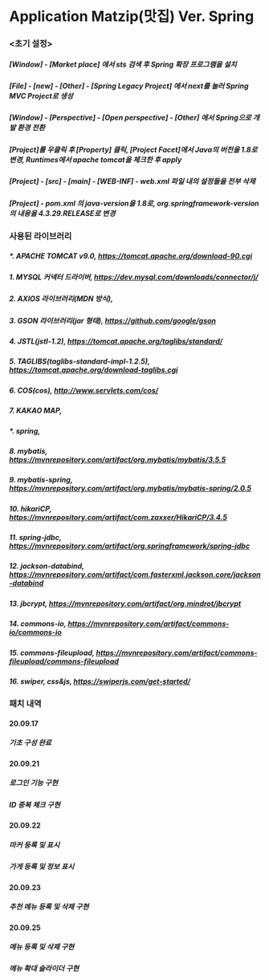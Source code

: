 # Application Matzip(맛집) Ver. Spring
### <초기 설정>
##### [Window] - [Market place] 에서 sts 검색 후 Spring 확장 프로그램을 설치
##### [File] - [new] - [Other] - [Spring Legacy Project] 에서 next를 눌러 Spring MVC Project로 생성
##### [Window] - [Perspective] - [Open perspective] - [Other] 에서 Spring으로 개발 환경 전환
##### [Project]를 우클릭 후 [Property] 클릭, [Project Facet]에서 Java의 버전을 1.8로 변경, Runtimes에서 apache tomcat을 체크한 후 apply
##### [Project] - [src] - [main] - [WEB-INF] - web.xml 파일 내의 설정들을 전부 삭제
##### [Project] - pom.xml 의 java-version을 1.8로, org.springframework-version의 내용을 4.3.29.RELEASE로 변경

### 사용된 라이브러리
##### *. APACHE TOMCAT v9.0, https://tomcat.apache.org/download-90.cgi
##### 1. MYSQL 커넥터 드라이버, https://dev.mysql.com/downloads/connector/j/
##### 2. AXIOS 라이브러리(MDN 방식), <script src="https://cdn.jsdelivr.net/npm/axios/dist/axios.min.js"></script>
##### 3. GSON 라이브러리(jar 형태), https://github.com/google/gson
##### 4. JSTL(jstl-1.2), https://tomcat.apache.org/taglibs/standard/
##### 5. TAGLIBS(taglibs-standard-impl-1.2.5), https://tomcat.apache.org/download-taglibs.cgi
##### 6. COS(cos), http://www.servlets.com/cos/
##### 7. KAKAO MAP, <script type="text/javascript" src="//dapi.kakao.com/v2/maps/sdk.js?appkey=APP KEY"></script>

##### *. spring, <eclipse marketplace>
##### 8. mybatis, https://mvnrepository.com/artifact/org.mybatis/mybatis/3.5.5
##### 9. mybatis-spring, https://mvnrepository.com/artifact/org.mybatis/mybatis-spring/2.0.5
##### 10. hikariCP, https://mvnrepository.com/artifact/com.zaxxer/HikariCP/3.4.5
##### 11. spring-jdbc, https://mvnrepository.com/artifact/org.springframework/spring-jdbc
##### 12. jackson-databind, https://mvnrepository.com/artifact/com.fasterxml.jackson.core/jackson-databind
##### 13. jbcrypt, https://mvnrepository.com/artifact/org.mindrot/jbcrypt
##### 14. commons-io, https://mvnrepository.com/artifact/commons-io/commons-io
##### 15. commons-fileupload, https://mvnrepository.com/artifact/commons-fileupload/commons-fileupload
##### 16. swiper, css&js, https://swiperjs.com/get-started/

### 패치 내역
#### 20.09.17
##### 기초 구성 완료

#### 20.09.21
##### 로그인 기능 구현
##### ID 중복 체크 구현

#### 20.09.22
##### 마커 등록 및 표시
##### 가게 등록 및 정보 표시

#### 20.09.23
##### 추천 메뉴 등록 및 삭제 구현

#### 20.09.25
##### 메뉴 등록 및 삭제 구현
##### 메뉴 확대 슬라이더 구현